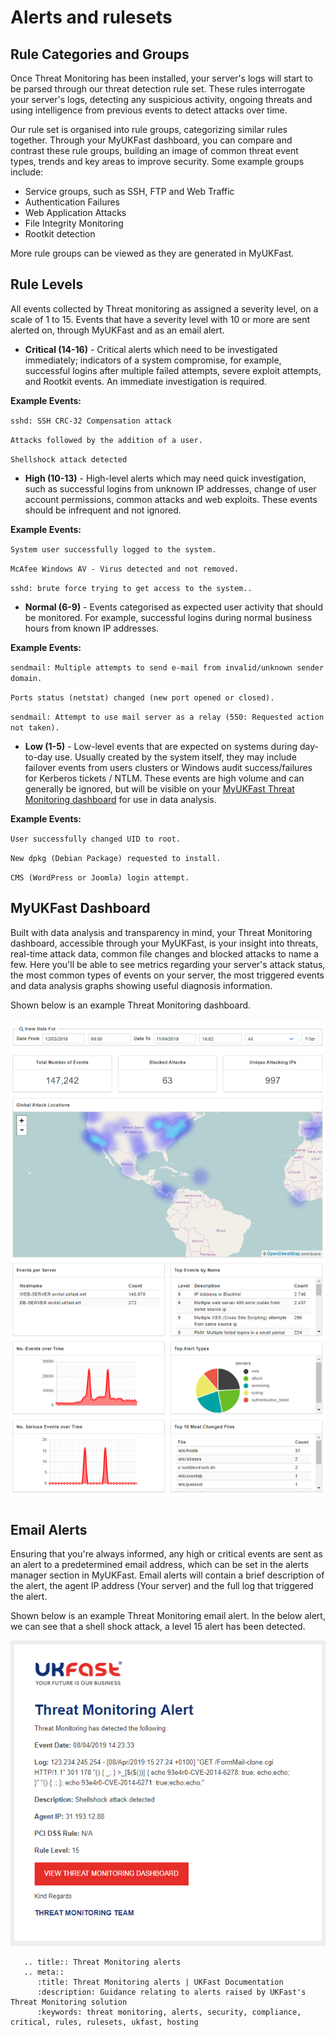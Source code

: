 # Alerts and rulesets

## Rule Categories and Groups

Once Threat Monitoring has been installed, your server's logs will start to be parsed through our threat detection rule set. These rules interrogate your server's logs, detecting any suspicious activity, ongoing threats and using intelligence from previous events to detect attacks over time.

Our rule set is organised into rule groups, categorizing similar rules together. Through your MyUKFast dashboard, you can compare and contrast these rule groups, building an image of common threat event types, trends and key areas to improve security. Some example groups include:

* Service groups, such as SSH, FTP and Web Traffic
* Authentication Failures
* Web Application Attacks
* File Integrity Monitoring
* Rootkit detection

More rule groups can be viewed as they are generated in MyUKFast.

## Rule Levels

All events collected by Threat monitoring as assigned a severity level, on a scale of 1 to 15. Events that have a severity level with 10 or more are sent alerted on, through MyUKFast and as an email alert.

- **Critical (14-16)** -
Critical alerts which need to be investigated immediately; indicators of a system compromise, for example, successful logins after multiple failed attempts, severe exploit attempts, and Rootkit events. An immediate investigation is required.

**Example Events:**

`sshd: SSH CRC-32 Compensation attack`

`Attacks followed by the addition of a user.`

`Shellshock attack detected`

- **High (10-13)** -
High-level alerts which may need quick investigation, such as successful logins from unknown IP addresses, change of user account permissions, common attacks and web exploits. These events should be infrequent and not ignored.

**Example Events:**

`System user successfully logged to the system.`

`McAfee Windows AV - Virus detected and not removed.`

`sshd: brute force trying to get access to the system..`

- **Normal (6-9)** -
Events categorised as expected user activity that should be monitored. For example, successful logins during normal business hours from known IP addresses.

**Example Events:**

`sendmail: Multiple attempts to send e-mail from invalid/unknown sender domain.`

`Ports status (netstat) changed (new port opened or closed).`

`sendmail: Attempt to use mail server as a relay (550: Requested action not taken).`


- **Low (1-5)** -
Low-level events that are expected on systems during day-to-day use. Usually created by the system itself, they may include failover events from users clusters or Windows audit success/failures for Kerberos tickets / NTLM. These events are high volume and can generally be ignored, but will be visible on your [MyUKFast Threat Monitoring dashboard](#myukfast-dashboard) for use in data analysis.

**Example Events:**

`User successfully changed UID to root.`

`New dpkg (Debian Package) requested to install.`

`CMS (WordPress or Joomla) login attempt.`

## MyUKFast Dashboard

Built with data analysis and transparency in mind, your Threat Monitoring dashboard, accessible through your MyUKFast, is your insight into threats, real-time attack data, common file changes and blocked attacks to name a few. Here you'll be able to see metrics regarding your server's attack status, the most common types of events on your server, the most triggered events and data analysis graphs showing useful diagnosis information.

Shown below is an example Threat Monitoring dashboard.

<div style="text-align: center;">

![thmon-dashboard](files/thmon-dashboard.PNG)

</div>

## Email Alerts

Ensuring that you're always informed, any high or critical events are sent as an alert to a predetermined email address, which can be set in the alerts manager section in MyUKFast. Email alerts will contain a brief description of the alert, the agent IP address (Your server) and the full log that triggered the alert.

Shown below is an example Threat Monitoring email alert. In the below alert, we can see that a shell shock attack, a level 15 alert has been detected.

<div style="text-align: center;">

![example-alert](files/example-alert.PNG)

</div>


```eval_rst
   .. title:: Threat Monitoring alerts
   .. meta::
      :title: Threat Monitoring alerts | UKFast Documentation
      :description: Guidance relating to alerts raised by UKFast's Threat Monitoring solution
      :keywords: threat monitoring, alerts, security, compliance, critical, rules, rulesets, ukfast, hosting
```
